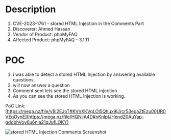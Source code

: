 # Description

1. CVE-2023-1761 - stored HTML Injection in the Comments Part
1. Discoverer: Ahmed Hassan
1. Vendor of Product: phpMyFAQ
1. Affected Product: phpMyFAQ - 3.1.11

# POC
1. i was able to detect a stored HTML Injection by answering available questions.
1. will now answer a question
1. Comment sent lets see the stored HTML Injection
1. As you can see the stored HTML Injection is working.


PoC Link: [https://mega.nz/file/vBl2EJoT#KVnXKVqLOl5Qhux9lJrcr53egaZtEzu00UR0VEqOynE](https://mega.nz/file/HQNilA4D#nKnlpIJHendZ0AuYap-gddbhVoy6u6nla21qJufLOKY)

![stored HTML Injection Comments Screenshot](https://github.com/ahmedvienna/Vulnerabilities/assets/80028768/ef62f3f6-048f-4e42-a3c0-281321807b2d)
